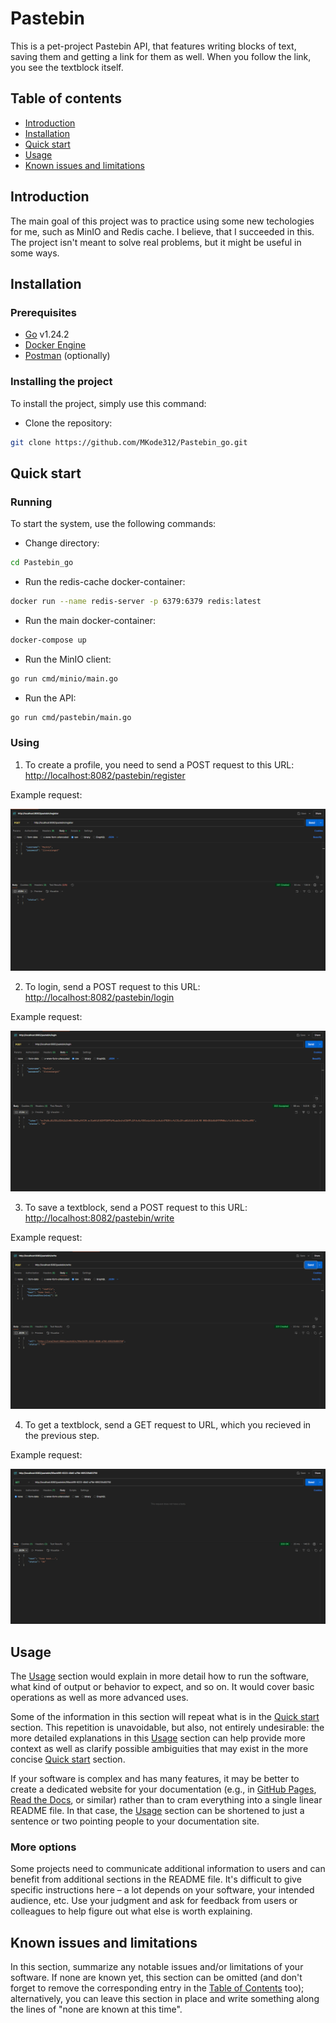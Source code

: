 # Pastebin
This is a pet-project Pastebin API, that features writing blocks of text, saving them and getting a link for them as well. When you follow the link, you see the textblock itself.

## Table of contents
* [Introduction](#introduction)
* [Installation](#installation)
* [Quick start](#quick-start)
* [Usage](#usage)
* [Known issues and limitations](#known-issues-and-limitations)

## Introduction
The main goal of this project was to practice using some new techologies for me, such as MinIO and Redis cache. I believe, that I succeeded in this. The project isn't meant to solve real problems, but it might be useful in some ways.

## Installation

### Prerequisites
* [Go](https://go.dev/doc/install) v1.24.2
* [Docker Engine](https://docs.docker.com/engine/install/)
* [Postman](https://www.postman.com/downloads/) (optionally)

### Installing the project
To install the project, simply use this command:

* Clone the repository:
```bash
git clone https://github.com/MKode312/Pastebin_go.git
```

## Quick start

### Running
To start the system, use the following commands:

* Change directory:
```bash
cd Pastebin_go
```

* Run the redis-cache docker-container:
```bash
docker run --name redis-server -p 6379:6379 redis:latest
```

* Run the main docker-container:
```bash
docker-compose up
```

* Run the MinIO client:
```bash
go run cmd/minio/main.go
```

* Run the API:
```bash
go run cmd/pastebin/main.go
```
### Using
1. To create a profile, you need to send a POST request to this URL: [http://localhost:8082/pastebin/register](http://localhost:8082/pastebin/register)

Example request:
<p align="center">
<img alt="Screenshot showing the registering example." src="imgs/registerExample.png"><br>
</p>

2. To login, send a POST request to this URL: [http://localhost:8082/pastebin/login](http://localhost:8082/pastebin/login)

Example request:
<p align="center">
<img alt="Screenshot showing the login example." src="imgs/loginExample.png"><br>
</p>

3. To save a textblock, send a POST request to this URL: [http://localhost:8082/pastebin/write](http://localhost:8082/pastebin/write)

Example request:
<p align="center">
<img alt="Screenshot showing the writing text example." src="imgs/writeExample.png"><br>
</p>

4. To get a textblock, send a GET request to URL, which you recieved in the previous step.

Example request:
<p align="center">
<img alt="Screenshot showing the getting text example." src="imgs/gettingTextExample.png"><br>
</p>

## Usage
The [Usage](#usage) section would explain in more detail how to run the software, what kind of output or behavior to expect, and so on. It would cover basic operations as well as more advanced uses.

Some of the information in this section will repeat what is in the [Quick start](#quick-start) section. This repetition is unavoidable, but also, not entirely undesirable: the more detailed explanations in this [Usage](#usage) section can help provide more context as well as clarify possible ambiguities that may exist in the more concise [Quick start](#quick-start) section.

If your software is complex and has many features, it may be better to create a dedicated website for your documentation (e.g., in [GitHub Pages](https://pages.github.com), [Read the Docs](https://about.readthedocs.com), or similar) rather than to cram everything into a single linear README file. In that case, the [Usage](#usage) section can be shortened to just a sentence or two pointing people to your documentation site.


### More options
Some projects need to communicate additional information to users and can benefit from additional sections in the README file. It's difficult to give specific instructions here – a lot depends on your software, your intended audience, etc. Use your judgment and ask for feedback from users or colleagues to help figure out what else is worth explaining.

## Known issues and limitations
In this section, summarize any notable issues and/or limitations of your software. If none are known yet, this section can be omitted (and don't forget to remove the corresponding entry in the [Table of Contents](#table-of-contents) too); alternatively, you can leave this section in place and write something along the lines of "none are known at this time".
